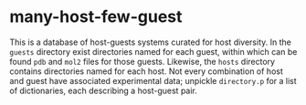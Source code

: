 # many-host-few-guest

This is a database of host-guests systems curated for host diversity. In the `guests` directory exist directories named for each guest, within which can be found `pdb` and `mol2` files for those guests. Likewise, the `hosts` directory contains directories named for each host. Not every combination of host and guest have associated experimental data; unpickle `directory.p` for a list of dictionaries, each describing a host-guest pair.
